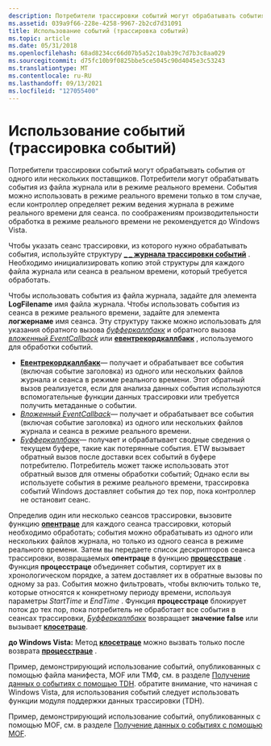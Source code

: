 ```yaml
---
description: Потребители трассировки событий могут обрабатывать события от одного или нескольких поставщиков.
ms.assetid: 039a9f66-228e-4258-9967-2b2cd7d31091
title: Использование событий (трассировка событий)
ms.topic: article
ms.date: 05/31/2018
ms.openlocfilehash: 68ad8234cc66d07b5a52c10ab39c7d7b3c8aa029
ms.sourcegitcommit: d75fc10b9f0825bbe5ce5045c90d4045e3c53243
ms.translationtype: MT
ms.contentlocale: ru-RU
ms.lasthandoff: 09/13/2021
ms.locfileid: "127055400"
---
```

# <a name="consuming-events-event-tracing"></a>Использование событий (трассировка событий)

Потребители трассировки событий могут обрабатывать события от одного или нескольких поставщиков. Потребители могут обрабатывать события из файла журнала или в режиме реального времени. События можно использовать в режиме реального времени только в том случае, если контроллер определяет режим ведения журнала в режиме реального времени для сеанса. по соображениям производительности обработка в режиме реального времени не рекомендуется до Windows Vista.

Чтобы указать сеанс трассировки, из которого нужно обрабатывать события, используйте структуру [**\_ \_ журнала трассировки событий**](/windows/win32/api/evntrace/ns-evntrace-event_trace_logfilea) . Необходимо инициализировать копию этой структуры для каждого файла журнала или сеанса в реальном времени, который требуется обработать.

Чтобы использовать события из файла журнала, задайте для элемента **LogFilename** имя файла журнала. Чтобы использовать события из сеанса в режиме реального времени, задайте для элемента **логжернаме** имя сеанса. Эту структуру также можно использовать для указания обратного вызова [*буфферкаллбакк*](/windows/win32/api/evntrace/nc-evntrace-pevent_trace_buffer_callbacka) и обратного вызова [*вложенный EventCallback*](/windows/win32/api/evntrace/nc-evntrace-pevent_callback) или [**евентрекордкаллбакк**](/windows/win32/api/evntrace/nc-evntrace-pevent_record_callback) , используемого для обработки событий.

-   [**Евентрекордкаллбакк**](/windows/win32/api/evntrace/nc-evntrace-pevent_record_callback)— получает и обрабатывает все события (включая событие заголовка) из одного или нескольких файлов журнала и сеанса в режиме реального времени. Этот обратный вызов реализуется, если для анализа данных события используются вспомогательные функции данных трассировки или требуется получить метаданные о событии.
-   [*Вложенный EventCallback*](/windows/win32/api/evntrace/nc-evntrace-pevent_callback)— получает и обрабатывает все события (включая событие заголовка) из одного или нескольких файлов журнала и сеанса в режиме реального времени.
-   [*Буфферкаллбакк*](/windows/win32/api/evntrace/nc-evntrace-pevent_trace_buffer_callbacka)— получает и обрабатывает сводные сведения о текущем буфере, такие как потерянные события. ETW вызывает обратный вызов после доставки всех событий в буфере потребителю. Потребитель может также использовать этот обратный вызов для отмены обработки событий; Однако если вы используете события в режиме реального времени, трассировка событий Windows доставляет события до тех пор, пока контроллер не остановит сеанс.

Определив один или несколько сеансов трассировки, вызовите функцию [**опентраце**](/windows/win32/api/evntrace/nf-evntrace-opentracea) для каждого сеанса трассировки, который необходимо обработать; события можно обрабатывать из одного или нескольких файлов журнала, но только из одного сеанса в режиме реального времени. Затем вы передаете список дескрипторов сеанса трассировки, возвращаемых **опентраце** в функцию [**процесстраце**](/windows/win32/api/evntrace/nf-evntrace-processtrace) . Функция **процесстраце** объединяет события, сортирует их в хронологическом порядке, а затем доставляет их в обратные вызовы по одному за раз. События можно фильтровать, чтобы включить только те, которые относятся к конкретному периоду времени, используя параметры *StartTime* и *EndTime* . Функция **процесстраце** блокирует поток до тех пор, пока потребитель не обработает все события в сеансах трассировки, [*Буфферкаллбакк*](/windows/win32/api/evntrace/nc-evntrace-pevent_trace_buffer_callbacka) возвращает **значение false** или вызывает [**клосетраце**](/windows/win32/api/evntrace/nf-evntrace-closetrace).

**до Windows Vista:** Метод [**клосетраце**](/windows/win32/api/evntrace/nf-evntrace-closetrace) можно вызвать только после возврата [**процесстраце**](/windows/win32/api/evntrace/nf-evntrace-processtrace) .

Пример, демонстрирующий использование событий, опубликованных с помощью файла манифеста, MOF или ТМФ, см. в разделе [Получение данных о событиях с помощью TDH](retrieving-event-data-using-tdh.md). обратите внимание, что начиная с Windows Vista, для использования событий следует использовать функции модуля поддержки данных трассировки (TDH).

Пример, демонстрирующий использование событий, опубликованных с помощью MOF, см. в разделе [Получение данных о событиях с помощью MOF](retrieving-event-data-using-mof.md).

 

 
